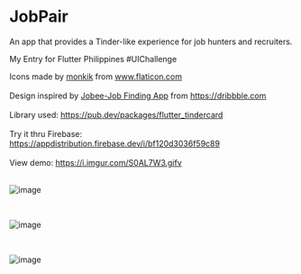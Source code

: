 # JobPair

An app that provides a Tinder-like experience for job hunters and recruiters.

My Entry for Flutter Philippines #UIChallenge

<div>Icons made by <a href="https://www.flaticon.com/authors/monkik" title="monkik">monkik</a> from <a href="https://www.flaticon.com/" title="Flaticon">www.flaticon.com</a></div>
<br>
<div>Design inspired by <a href="https://dribbble.com/shots/14208954-Jobee-Job-Finding-App/" title="jobee">Jobee-Job Finding App</a> from <a href="https://www.dribbble.com/" title="Flaticon">https://dribbble.com</a></div>
<br>
<div>Library used: <a href="https://pub.dev/packages/flutter_tindercard/" title="libary">https://pub.dev/packages/flutter_tindercard</a></div>
<br>
<div>Try it thru Firebase: <a href="https://appdistribution.firebase.dev/i/bf120d3036f59c89" title="libary">https://appdistribution.firebase.dev/i/bf120d3036f59c89</a></div>
<br>

<div>View demo: <a href="https://i.imgur.com/S0AL7W3.gifv" title="demo">https://i.imgur.com/S0AL7W3.gifv</a></div>
<br>

![image](https://i.imgur.com/eHn009g.jpg)

<br>

![image](https://i.imgur.com/nNNv4H5.jpg)


<br>

![image](https://i.imgur.com/eGDuPjh.jpg)

<br>
